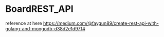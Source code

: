 # BoardREST_API
reference at here  https://medium.com/@faygun89/create-rest-api-with-golang-and-mongodb-d38d2e1d9714
